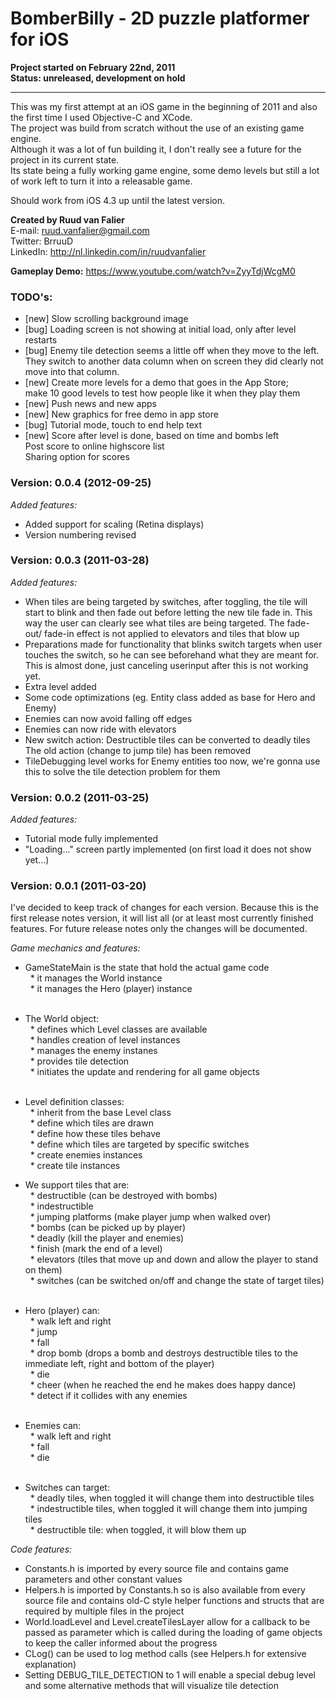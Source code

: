 # BomberBilly - 2D puzzle platformer for iOS  

**Project started on February 22nd, 2011**  
**Status: unreleased, development on hold**  

------------------

This was my first attempt at an iOS game in the beginning of 2011 and also the first time I used Objective-C and XCode.  
The project was build from scratch without the use of an existing game engine.  
Although it was a lot of fun building it, I don't really see a future for the project in its current state.  
Its state being a fully working game engine, some demo levels but still a lot of work left to turn it into a releasable game.  

Should work from iOS 4.3 up until the latest version.  

**Created by Ruud van Falier**  
E-mail: ruud.vanfalier@gmail.com  
Twitter: BrruuD  
LinkedIn: http://nl.linkedin.com/in/ruudvanfalier  
 
**Gameplay Demo:** https://www.youtube.com/watch?v=ZyyTdjWcgM0  

### TODO's:
- [new] Slow scrolling background image  
- [bug] Loading screen is not showing at initial load, only after level restarts  
- [bug] Enemy tile detection seems a little off when they move to the left.  
        They switch to another data column when on screen they did clearly not move into that column.
- [new] Create more levels for a demo that goes in the App Store;  
        make 10 good levels to test how people like it when they play them			
- [new] Push news and new apps  
- [new] New graphics for free demo in app store  
- [bug] Tutorial mode, touch to end help text  
- [new] Score after level is done, based on time and bombs left  
        Post score to online highscore list  
        Sharing option for scores



### Version: 0.0.4 (2012-09-25)

*Added features:*  
- Added support for scaling (Retina displays)
- Version numbering revised


### Version: 0.0.3 (2011-03-28)

*Added features:*  
- When tiles are being targeted by switches, after toggling, the tile will start to
  blink and then fade out before letting the new tile fade in.
  This way the user can clearly see what tiles are being targeted. The fade-out/
  fade-in effect is not applied to elevators and tiles that blow up
- Preparations made for functionality that blinks switch targets when user touches 
  the switch, so he can see beforehand what they are meant for.
  This is almost done, just canceling userinput after this is not working yet.
- Extra level added
- Some code optimizations (eg. Entity class added as base for Hero and Enemy)
- Enemies can now avoid falling off edges
- Enemies can now ride with elevators
- New switch action: Destructible tiles can be converted to deadly tiles
  The old action (change to jump tile) has been removed
- TileDebugging level works for Enemy entities too now, we're gonna use this to 
  solve the tile detection problem for them


### Version: 0.0.2 (2011-03-25)

*Added features:*  
- Tutorial mode fully implemented
- "Loading..." screen partly implemented (on first load it does not show yet…)


### Version: 0.0.1 (2011-03-20)

I've decided to keep track of changes for each version.
Because this is the first release notes version, it will list all (or at least most
currently finished features.
For future release notes only the changes will be documented.

*Game mechanics and features:*  
- GameStateMain is the state that hold the actual game code  
  * it manages the World instance  
  * it manages the Hero (player) instance  
  
- The World object:  
  * defines which Level classes are available  
  * handles creation of level instances  
  * manages the enemy instanes  
  * provides tile detection  
  * initiates the update and rendering for all game objects  
  
- Level definition classes:  
  * inherit from the base Level class  
  * define which tiles are drawn  
  * define how these tiles behave  
  * define which tiles are targeted by specific switches  
  * create enemies instances  
  * create tile instances  
  
- We support tiles that are:  
  * destructible (can be destroyed with bombs)  
  * indestructible  
  * jumping platforms (make player jump when walked over)  
  * bombs (can be picked up by player)  
  * deadly (kill the player and enemies)  
  * finish (mark the end of a level)  
  * elevators (tiles that move up and down and allow the player to stand on them)  
  * switches (can be switched on/off and change the state of target tiles)  
  
- Hero (player) can:  
  * walk left and right  
  * jump  
  * fall  
  * drop bomb (drops a bomb and destroys destructible tiles to the immediate left, 
    right and bottom of the player)  
  * die  
  * cheer (when he reached the end he makes does happy dance)  
  * detect if it collides with any enemies  
  
- Enemies can:  
  * walk left and right  
  * fall  
  * die  
  
- Switches can target:  
  * deadly tiles, when toggled it will change them into destructible tiles  
  * indestructible tiles, when toggled it will change them into jumping tiles  
  * destructible tile: when toggled, it will blow them up  

  
*Code features:*  
- Constants.h is imported by every source file and contains game parameters and 
  other constant values  
- Helpers.h is imported by Constants.h so is also available from every source file 
  and contains old-C style helper functions and structs that are required by 
  multiple files in the project  
- World.loadLevel and Level.createTilesLayer allow for a callback to be passed as 
  parameter which is called during the loading of game objects to keep the caller 
  informed about the progress  
- CLog() can be used to log method calls (see Helpers.h for extensive explanation)  
- Setting DEBUG_TILE_DETECTION to 1 will enable a special debug level and some 
  alternative methods that will visualize tile detection

